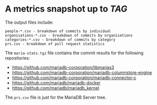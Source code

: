 # A metrics snapshot up to _TAG_

The output files include:

```
people-*.csv - breakdown of commits by individual
organisations-*.csv - breakdown of commits by organisations
categories-*.csv - breakdown of commits by category
prs.csv - breakdown of pull request statistics
```

The `maria-stats.tgz` file contains the commit results for the following repositories:

- <https://github.com/mariadb-corporation/libmarias3>
- <https://github.com/mariadb-corporation/mariadb-columnstore-engine>
- <https://github.com/mariadb-corporation/mariadb-connector-c>
- <https://github.com/mariadb/mariadb-docker>
- <https://github.com/mariadb/mariadb_kernel>

The `prs.csv` file is just for the MariaDB Server tree.
